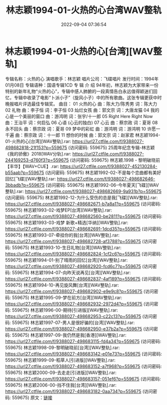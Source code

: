 ﻿---
title: 林志颖1994-01-火热的心台湾WAV整轨
date: 2022-09-04 07:36:54
categories: WAV车载音乐、镜像
tags: 华语中文
---
# 林志颖1994-01-火热的心[台湾][WAV整轨]

专辑名称：火热的心
演唱歌手：林志颖
唱片公司：飞碟唱片
发行时间：1994年01月08日
专辑语种：国语专辑1CD
专 辑 介 绍
94年初，林志颖为大家带来一份特别的新年礼物“火热的心”，专辑中感人肺腑的一段真情告白永远值得颖迷们回忆，专辑中收录了电影“卜派小子”（旋风小子）中的所有歌曲。这张专辑更获中时晚报唱片评选最佳专辑奖。
曲目：
01 火热的心 曲：陈大力/陈秀男 词：陈大力
02 礼物 曲：李子恒 词：李子恒
03 灿烂女孩 曲：郭文宗 词：大唐龙猫
04 我的心是一个美丽的窗口 曲：游鸿明 词：张宇/十一郎
05 Right Here Right Now 曲：王治平 词：何启弘
06 心语 (心云的独白)
07 心云 曲：蔡宗政 词：夏哥
08 永不回头 曲：蔡宗政 词：夏哥
09 梦中的彩虹 曲：游鸿明 词：游鸿明
10 许愿一千遍 曲：蔡宗政 词：十一郎
11 想你的时候 曲：郭文宗 词：赵家君
林志颖1994-01-火热的心[台湾][WAV整轨].rar: https://url27.ctfile.com/f/9388027-498682818-21f153?p=559675
(访问密码: 559675)
25周年纪念专辑-林志颖 《我的骄傲》2018[WAV分轨].rar: https://url27.ctfile.com/f/9388027-244169253-d760f3?p=559675
(访问密码: 559675)
林志颖.1998 - 黎明破晓前【丰华】【WAV+CUE】.rar: https://url27.ctfile.com/f/9388027-452130284-b55aab?p=559675
(访问密码: 559675)
林志颖1992-02-不是每个恋曲都有美好回忆[飞碟][WAV整轨].rar: https://url27.ctfile.com/f/9388027-498682646-3bbadb?p=559675
(访问密码: 559675)
林志颖1992-06-今年夏天[飞碟][WAV整轨].rar: https://url27.ctfile.com/f/9388027-498682669-9a931b?p=559675
(访问密码: 559675)
林志颖1992-12-为什么受伤的总是我[飞碟][WAV整轨].rar: https://url27.ctfile.com/f/9388027-498682671-b7a8a1?p=559675
(访问密码: 559675)
林志颖1993-02-戏梦EP[台湾][WAV整轨].rar: https://url27.ctfile.com/f/9388027-498682560-be2811?p=559675
(访问密码: 559675)
林志颖1993-03-戏梦 新歌+精选[华纳][WAV整轨].rar: https://url27.ctfile.com/f/9388027-498682691-1dcd35?p=559675
(访问密码: 559675)
林志颖1993-07-牵挂你的我[台湾][WAV整轨].rar: https://url27.ctfile.com/f/9388027-498682728-af3788?p=559675
(访问密码: 559675)
林志颖1993-10-生日礼物[台湾][WAV整轨].rar: https://url27.ctfile.com/f/9388027-498682824-1cf2c6?p=559675
(访问密码: 559675)
林志颖1994-01-别了晴雨的回忆[台湾][WAV整轨].rar: https://url27.ctfile.com/f/9388027-498682920-fcd6c7?p=559675
(访问密码: 559675)
林志颖1994-07-向昨天说再见[台湾][WAV整轨].rar: https://url27.ctfile.com/f/9388027-498682837-4af189?p=559675
(访问密码: 559675)
林志颖1994-10-再见旋风舞[台湾][WAV整轨].rar: https://url27.ctfile.com/f/9388027-498682902-e9e9c8?p=559675
(访问密码: 559675)
林志颖1995-09-梦在前方[台湾][WAV整轨].rar: https://url27.ctfile.com/f/9388027-498682932-2972d4?p=559675
(访问密码: 559675)
林志颖1996-00-期待[引进版][WAV整轨].rar: https://url27.ctfile.com/f/9388027-498682953-c22c13?p=559675
(访问密码: 559675)
林志颖1997-07-男人是很好骗的[台湾][WAV整轨].rar: https://url27.ctfile.com/f/9388027-498682950-e37b2a?p=559675
(访问密码: 559675)
林志颖1997-09-我仍然是我[香港][WAV整轨].rar: https://url27.ctfile.com/f/9388027-498683115-fd4a34?p=559675
(访问密码: 559675)
林志颖1998-09-黎明破晓前[台湾][WAV整轨].rar: https://url27.ctfile.com/f/9388027-498683142-e01e73?p=559675
(访问密码: 559675)
林志颖1999-09-稻草人[引进版][WAV整轨].rar: https://url27.ctfile.com/f/9388027-498683152-a7f968?p=559675
(访问密码: 559675)
林志颖2000-09-去走走[引进版][WAV整轨].rar: https://url27.ctfile.com/f/9388027-498683157-051ef6?p=559675
(访问密码: 559675)
林志颖2006-00-挡不住我[台湾][WAV整轨].rar: https://url27.ctfile.com/f/9388027-498683182-0aa734?p=559675
(访问密码: 559675)
原文：[链接](https://blog.sina.com.cn/s/blog_1647c7e7601030z7d.html)